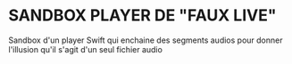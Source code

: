 # SANDBOX PLAYER DE "FAUX LIVE"

Sandbox d'un player Swift qui enchaine des segments audios pour donner l'illusion qu'il s'agit d'un seul fichier audio
